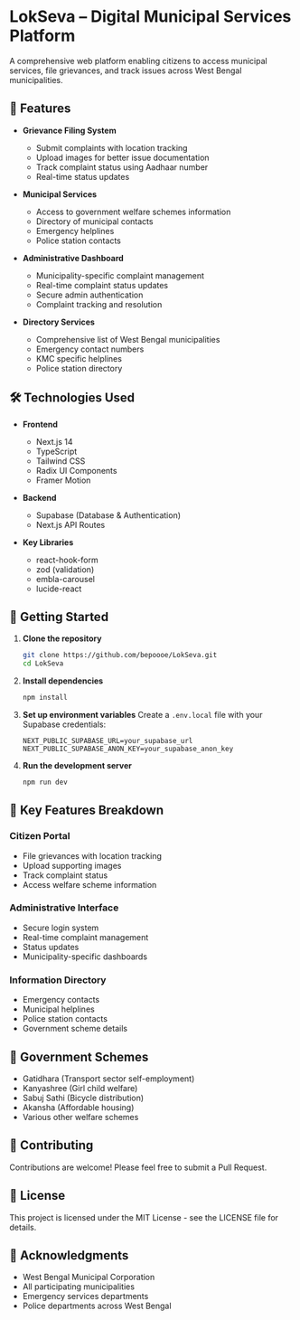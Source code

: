 # LokSeva – Digital Municipal Services Platform

A comprehensive web platform enabling citizens to access municipal services, file grievances, and track issues across West Bengal municipalities.

## 🌟 Features

- **Grievance Filing System**
  - Submit complaints with location tracking
  - Upload images for better issue documentation
  - Track complaint status using Aadhaar number
  - Real-time status updates

- **Municipal Services**
  - Access to government welfare schemes information
  - Directory of municipal contacts
  - Emergency helplines
  - Police station contacts

- **Administrative Dashboard**
  - Municipality-specific complaint management
  - Real-time complaint status updates
  - Secure admin authentication
  - Complaint tracking and resolution

- **Directory Services**
  - Comprehensive list of West Bengal municipalities
  - Emergency contact numbers
  - KMC specific helplines
  - Police station directory

## 🛠️ Technologies Used

- **Frontend**
  - Next.js 14
  - TypeScript
  - Tailwind CSS
  - Radix UI Components
  - Framer Motion

- **Backend**
  - Supabase (Database & Authentication)
  - Next.js API Routes

- **Key Libraries**
  - react-hook-form
  - zod (validation)
  - embla-carousel
  - lucide-react

## 🚀 Getting Started

1. **Clone the repository**
   ```bash
   git clone https://github.com/bepoooe/LokSeva.git
   cd LokSeva
   ```

2. **Install dependencies**
   ```bash
   npm install
   ```

3. **Set up environment variables**
   Create a `.env.local` file with your Supabase credentials:
   ```
   NEXT_PUBLIC_SUPABASE_URL=your_supabase_url
   NEXT_PUBLIC_SUPABASE_ANON_KEY=your_supabase_anon_key
   ```

4. **Run the development server**
   ```bash
   npm run dev
   ```

## 📱 Key Features Breakdown

### Citizen Portal
- File grievances with location tracking
- Upload supporting images
- Track complaint status
- Access welfare scheme information

### Administrative Interface
- Secure login system
- Real-time complaint management
- Status updates
- Municipality-specific dashboards

### Information Directory
- Emergency contacts
- Municipal helplines
- Police station contacts
- Government scheme details

## 🌿 Government Schemes

- Gatidhara (Transport sector self-employment)
- Kanyashree (Girl child welfare)
- Sabuj Sathi (Bicycle distribution)
- Akansha (Affordable housing)
- Various other welfare schemes

## 🤝 Contributing

Contributions are welcome! Please feel free to submit a Pull Request.

## 📄 License

This project is licensed under the MIT License - see the LICENSE file for details.

## 🙏 Acknowledgments

- West Bengal Municipal Corporation
- All participating municipalities
- Emergency services departments
- Police departments across West Bengal
